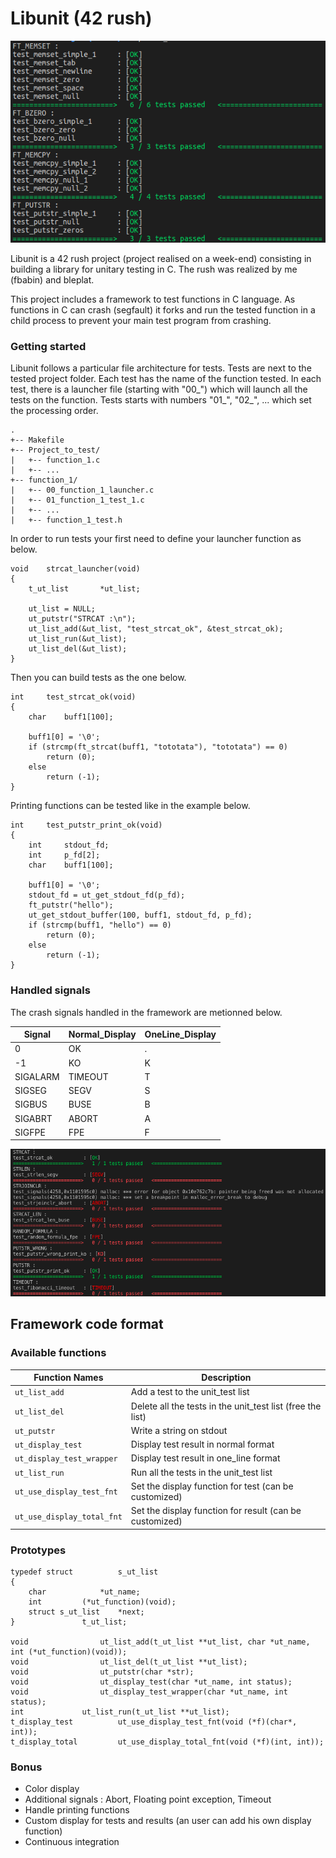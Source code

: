 # Libunit (42 rush)

![Screenshot](imgs/real_test.png)

Libunit is a 42 rush project (project realised on a week-end) consisting in building a library for unitary testing in C. The rush was realized by me (fbabin) and bleplat.

This project includes a framework to test functions in C language. As functions in C can crash (segfault) it forks and run the tested function in a child process to prevent your main test program from crashing.

### Getting started

Libunit follows a particular file architecture for tests. Tests are next to the tested project folder. Each test has the name of the function tested. In each test, there is a launcher file (starting with "00_") which will launch all the tests on the function. Tests starts with numbers "01_", "02_", ... which set the processing order. 

```
.
+-- Makefile
+-- Project_to_test/
|   +-- function_1.c
|   +-- ...
+-- function_1/
|   +-- 00_function_1_launcher.c
|   +-- 01_function_1_test_1.c
|   +-- ...
|   +-- function_1_test.h
```

In order to run tests your first need to define your launcher function as below.

```
void	strcat_launcher(void)
{
	t_ut_list		*ut_list;

	ut_list = NULL;
	ut_putstr("STRCAT :\n");
	ut_list_add(&ut_list, "test_strcat_ok", &test_strcat_ok);
	ut_list_run(&ut_list);
	ut_list_del(&ut_list);
}
```

Then you can build tests as the one below.

```
int		test_strcat_ok(void)
{
	char	buff1[100];

	buff1[0] = '\0';
	if (strcmp(ft_strcat(buff1, "tototata"), "tototata") == 0)
		return (0);
	else
		return (-1);
}
```

Printing functions can be tested like in the example below.

```
int		test_putstr_print_ok(void)
{
	int		stdout_fd;
	int		p_fd[2];
	char	buff1[100];

	buff1[0] = '\0';
	stdout_fd = ut_get_stdout_fd(p_fd);
	ft_putstr("hello");
	ut_get_stdout_buffer(100, buff1, stdout_fd, p_fd);
	if (strcmp(buff1, "hello") == 0)
		return (0);
	else
		return (-1);
}
```

### Handled signals

The crash signals handled in the framework are metionned below.

| Signal   | Normal_Display | OneLine_Display |
| -------- | -------------- | --------------- |
| 0        | OK             | .               |
| -1       | KO             | K               |
| SIGALARM | TIMEOUT        | T               |
| SIGSEG   | SEGV           | S               |
| SIGBUS   | BUSE           | B               |
| SIGABRT  | ABORT          | A               |
| SIGFPE   | FPE            | F               |

![Screenshot](imgs/test.png)

## Framework code format

### Available functions

| Function Names                 | Description                                                |
| ------------------------------ | ---------------------------------------------------------- |
| ```ut_list_add```              | Add a test to the unit_test list                           |
| ```ut_list_del```              | Delete all the tests in the unit_test list (free the list) |
| ```ut_putstr```                | Write a string on stdout                                   |
| ```ut_display_test```          | Display test result in normal format                       |
| ```ut_display_test_wrapper```  | Display test result in one_line format                     |
| ```ut_list_run```              | Run all the tests in the unit_test list                    |
| ```ut_use_display_test_fnt```  | Set the display function for test (can be customized)      |
| ```ut_use_display_total_fnt``` | Set the display function for result (can be customized)    |

### Prototypes

```
typedef struct			s_ut_list
{
	char			*ut_name;
	int			(*ut_function)(void);
	struct s_ut_list	*next;
}				t_ut_list;

void				ut_list_add(t_ut_list **ut_list, char *ut_name, int (*ut_function)(void));
void				ut_list_del(t_ut_list **ut_list);
void				ut_putstr(char *str);
void				ut_display_test(char *ut_name, int status);
void				ut_display_test_wrapper(char *ut_name, int status);
int				ut_list_run(t_ut_list **ut_list);
t_display_test			ut_use_display_test_fnt(void (*f)(char*, int));
t_display_total			ut_use_display_total_fnt(void (*f)(int, int));
```

### Bonus

* Color display
* Additional signals : Abort, Floating point exception, Timeout
* Handle printing functions
* Custom display for tests and results (an user can add his own display function)
* Continuous integration



